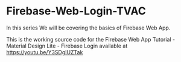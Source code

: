 # Firebase-Web-Login-TVAC
In this series We will be covering the basics of Firebase Web App.


This is the working source code for the Firebase Web App Tutorial - Material Design Lite - Firebase Login
available at https://youtu.be/Y3SDgIUZTak
